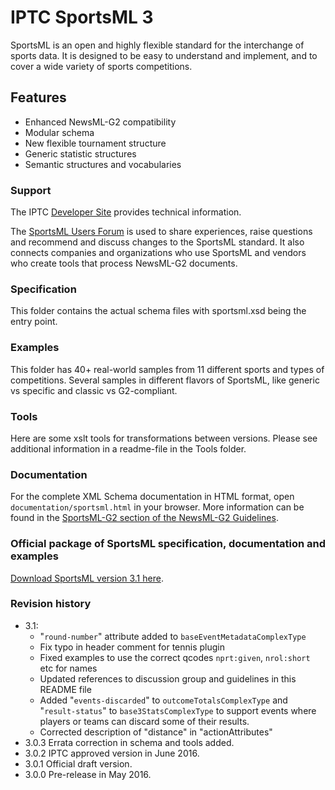# IPTC SportsML 3

SportsML is an open and highly flexible standard for the interchange of sports data. It is designed to be easy to understand and implement, and to cover a wide variety of sports competitions.

## Features

* Enhanced NewsML-G2 compatibility
* Modular schema
* New flexible tournament structure
* Generic statistic structures
* Semantic structures and vocabularies

### Support

The IPTC [Developer Site](http://dev.iptc.org/SportsML) provides technical information.

The [SportsML Users Forum](https://groups.io/g/iptc-sportsml) is used to share experiences, raise questions and recommend and discuss changes to the SportsML standard. It also connects companies and organizations who use SportsML and vendors who create tools that process NewsML-G2 documents. 

### Specification

This folder contains the actual schema files with sportsml.xsd being the entry point.

### Examples

This folder has 40+ real-world samples from 11 different sports and types of competitions. Several samples in different flavors of SportsML, like generic vs specific and classic vs G2-compliant.

### Tools

Here are some xslt tools for transformations between versions. Please see additional information in a readme-file in the Tools folder.

### Documentation

For the complete XML Schema documentation in HTML format, open `documentation/sportsml.html` in your browser.
More information can be found in the [SportsML-G2 section of the NewsML-G2 Guidelines](https://www.iptc.org/std/NewsML-G2/guidelines/#sportsml-g2).

### Official package of SportsML specification, documentation and examples

[Download SportsML version 3.1 here](https://github.com/iptc/sportsml-3/archive/v3.1.zip).

### Revision history

* 3.1:
  * "`round-number`" attribute added to `baseEventMetadataComplexType`
  * Fix typo in header comment for tennis plugin
  * Fixed examples to use the correct qcodes `nprt:given`, `nrol:short` etc for names
  * Updated references to discussion group and guidelines in this README file
  * Added "`events-discarded`" to `outcomeTotalsComplexType` and "`result-status`" to
    `base3StatsComplexType` to support events where players or teams can discard some
    of their results.
  * Corrected description of "distance" in "actionAttributes"
* 3.0.3 Errata correction in schema and tools added.
* 3.0.2 IPTC approved version in June 2016.
* 3.0.1 Official draft version.
* 3.0.0 Pre-release in May 2016.
